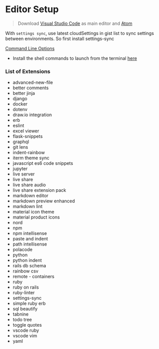 # Editor Setup

> Download [Visual Studio Code](https://code.visualstudio.com/) as main editor and [Atom](https://atom.io/)

With `settings sync`, use latest cloudSettings in gist list to sync settings between environments. So first install settings-sync

[Command Line Options](https://code.visualstudio.com/docs/editor/command-line)

- Install the shell commands to launch from the terminal [here](https://code.visualstudio.com/docs/setup/mac)

### List of Extensions
- advanced-new-file
- better comments
- better jinja
- django
- docker
- dotenv
- draw.io integration
- erb
- eslint
- excel viewer
- flask-snippets
- graphql
- git lens
- indent-rainbow
- iterm theme sync
- javascript es6 code snippets
- jupyter
- live server
- live share
- live share audio
- live share extension pack
- markdown editor
- markdown preview enhanced
- markdown lint
- material icon theme
- material product icons
- nord
- npm
- npm intellisense
- paste and indent
- path intellisense
- polacode
- python
- python indent
- rails db schema
- rainbow csv
- remote - containers
- ruby
- ruby on rails
- ruby-linter
- settings-sync
- simple ruby erb
- sql beautify
- tabnine
- todo tree
- toggle quotes
- vscode ruby
- vscode vim
- yaml
